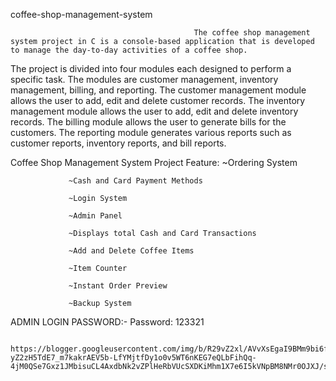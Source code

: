 coffee-shop-management-system


                                             The coffee shop management system project in C is a console-based application that is developed to manage the day-to-day activities of a coffee shop. 
The project is divided into four modules each designed to perform a specific task. The modules are customer management, inventory management, billing, and reporting. The customer management module allows the user to add, edit and delete customer records.
The inventory management module allows the user to add, edit and delete inventory records. The billing module allows the user to generate bills for the customers. The reporting module generates various reports such as customer reports, inventory reports, and bill reports.

Coffee Shop Management System Project Feature:
                 ~Ordering System
                 
                 ~Cash and Card Payment Methods
                 
                 ~Login System
                 
                 ~Admin Panel
                 
                 ~Displays total Cash and Card Transactions
                 
                 ~Add and Delete Coffee Items
                 
                 ~Item Counter
                 
                 ~Instant Order Preview
                 
                 ~Backup System
                 
                 
ADMIN LOGIN PASSWORD:-
              Password: 123321
                 
                 
                 
                 https://blogger.googleusercontent.com/img/b/R29vZ2xl/AVvXsEgaI9BMm9bi6f_vCoblZf81OcM3MMry6jGEqsGdOF0vjKlu11sQF_0drzER2lD-yZ2zH5TdE7_m7kakrAEV5b-LfYMjtfDy1o0v5WT6nKEG7eQLbFihQq-4jM0QSe7Gxz1JMbisuCL4AxdbNk2vZPlHeRbVUcSXDKiMhm1X7e6I5kVNpBM8NMr0OJXJ/s1200/Coffee%20Shop%20Management%20System%20Project%20in%20C.webp

